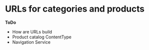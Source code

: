 #  URLs for categories and products 

**ToDo**

  - How are URLs build
  - Product catalog ContentType 
  - Navigation Service
